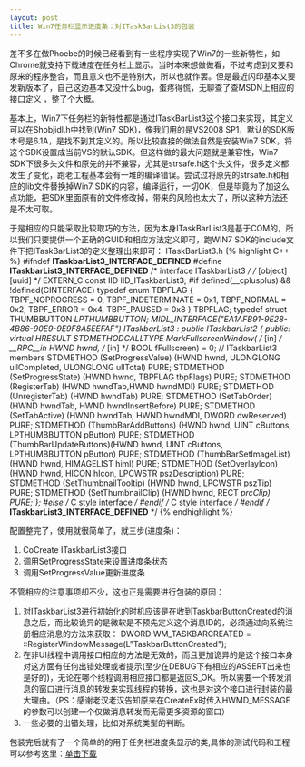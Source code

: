 ```yaml
---
layout: post
title: Win7任务栏显示进度条：对ITaskBarList3的包装
---
```




差不多在做Phoebe的时候已经看到有一些程序实现了Win7的一些新特性，如Chrome就支持下载进度在任务栏上显示。当时本来想做做看，不过考虑到又要和原来的程序整合，而且意义也不是特别大，所以也就作罢。但是最近闪印基本又要发新版本了，自己这边基本又没什么bug，蛋疼得慌，无聊查了查MSDN上相应的接口定义 ，整了个大概。

基本上，Win7下任务栏的新特性都是通过ITaskBarList3这个接口来实现，其定义可以在Shobjidl.h中找到(Win7 SDK)，像我们用的是VS2008 SP1，默认的SDK版本号是6.1A，是找不到其定义的。所以比较直接的做法自然是安装Win7 SDK，将这个SDK设置成当前VS的默认SDK。但这样做的最大问题就是兼容性，Win7 SDK下很多头文件和原先的并不兼容，尤其是strsafe.h这个头文件，很多定义都发生了变化，跑老工程基本会有一堆的编译错误。尝试过将原先的strsafe.h和相应的lib文件替换掉Win7 SDK的内容，编译运行，一切OK，但是毕竟为了加这么点功能，把SDK里面原有的文件修改掉，带来的风险也太大了，所以这种方法还是不太可取。

于是相应的只能采取比较取巧的方法，因为本身ITaskBarList3是基于COM的，所以我们只要提供一个正确的GUID和相应方法定义即可，跑WIN7 SDK的include文件下把ITaskBarList3的定义整理出来即可：
ITaskBarList3.h
{% highlight C++ %} 
#ifndef __ITaskbarList3_INTERFACE_DEFINED__
#define __ITaskbarList3_INTERFACE_DEFINED__
/* interface ITaskbarList3 */
/* [object][uuid] */
EXTERN_C const IID IID_ITaskbarList3;
#if defined(__cplusplus) && !defined(CINTERFACE)
typedef
enum TBPFLAG
{   
TBPF_NOPROGRESS    = 0,
TBPF_INDETERMINATE    = 0x1,
TBPF_NORMAL    = 0x2,
TBPF_ERROR    = 0x4,
TBPF_PAUSED    = 0x8
} TBPFLAG;
typedef struct THUMBBUTTON *LPTHUMBBUTTON;
MIDL_INTERFACE("EA1AFB91-9E28-4B86-90E9-9E9F8A5EEFAF")
ITaskbarList3 : public ITaskbarList2
{
public:
virtual HRESULT STDMETHODCALLTYPE MarkFullscreenWindow(
/* [in] */ __RPC__in HWND hwnd,
/* [in] */ BOOL fFullscreen) = 0;
// ITaskbarList3 members
STDMETHOD (SetProgressValue)     (HWND hwnd, ULONGLONG ullCompleted, ULONGLONG ullTotal) PURE;
STDMETHOD (SetProgressState)     (HWND hwnd, TBPFLAG tbpFlags) PURE;
STDMETHOD (RegisterTab)          (HWND hwndTab,HWND hwndMDI) PURE;
STDMETHOD (UnregisterTab)        (HWND hwndTab) PURE;
STDMETHOD (SetTabOrder)          (HWND hwndTab, HWND hwndInsertBefore) PURE;
STDMETHOD (SetTabActive)         (HWND hwndTab, HWND hwndMDI, DWORD dwReserved) PURE;
STDMETHOD (ThumbBarAddButtons)   (HWND hwnd, UINT cButtons, LPTHUMBBUTTON pButton) PURE;
STDMETHOD (ThumbBarUpdateButtons)(HWND hwnd, UINT cButtons, LPTHUMBBUTTON pButton) PURE;
STDMETHOD (ThumbBarSetImageList) (HWND hwnd, HIMAGELIST himl) PURE;
STDMETHOD (SetOverlayIcon)       (HWND hwnd, HICON hIcon, LPCWSTR pszDescription) PURE;
STDMETHOD (SetThumbnailTooltip)  (HWND hwnd, LPCWSTR pszTip) PURE;
STDMETHOD (SetThumbnailClip)     (HWND hwnd, RECT *prcClip) PURE;
};
#else     /* C style interface */
#endif     /* C style interface */
#endif     /* __ITaskbarList3_INTERFACE_DEFINED__ */
 {% endhighlight %}


配置整完了，使用就很简单了，就三步(进度条)：

 1. CoCreate ITaskbarList3接口
 2. 调用SetProgressState来设置进度条状态
 3. 调用SetProgressValue更新进度条

不管相应的注意事项却不少，这也正是需要进行包装的原因：

 1. 对ITaskbarList3进行初始化的时机应该是在收到TaskbarButtonCreated的消息之后，而比较诡异的是微软是不预先定义这个消息ID的，必须通过向系统注册相应消息的方法来获取：
DWORD WM_TASKBARCREATED = ::RegisterWindowMessage(L"TaskbarButtonCreated");
 2. 在非UI线程中调用接口相应的方法是无效的，而且更加诡异的是这个接口本身对这方面有任何出错处理或者提示(至少在DEBUG下有相应的ASSERT出来也是好的)，无论在哪个线程调用相应接口都是返回S_OK。所以需要一个转发消息的窗口进行消息的转发来实现线程的转换，这也是对这个接口进行封装的最大理由。（PS：感谢老汉老汉告知原来在CreateEx时传入HWMD_MESSAGE的参数可以创建一个仅做消息转发而无需更多资源的窗口）
 3. 一些必要的出错处理，比如对系统类型的判断。

包装完后就有了一个简单的的用于任务栏进度条显示的类,具体的测试代码和工程可以参考这里：[单击下载][1]

[1]:https://github.com/xiangwangfeng/amao_misc/blob/master/Demos/ProgressTaskBar.7z
